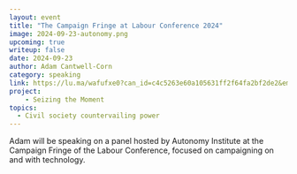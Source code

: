 ```yaml
---
layout: event
title: "The Campaign Fringe at Labour Conference 2024"
image: 2024-09-23-autonomy.png
upcoming: true
writeup: false
date: 2024-09-23
author: Adam Cantwell-Corn
category: speaking
link: https://lu.ma/wafufxe0?can_id=c4c5263e60a105631ff2f64fa2bf2de2&email_referrer=email_2447799&email_subject=new-event-organising-for-change-in-the-2020s-liverpool-monday-23rd-september&link_id=1&source=email-new-event-craig-gent-cyberboss-4&tk=hE5z8k
project: 
    - Seizing the Moment
topics:
  - Civil society countervailing power
---
```


Adam will be speaking on a panel hosted by Autonomy Institute at the Campaign Fringe of the Labour Conference, focused on campaigning on and with technology.